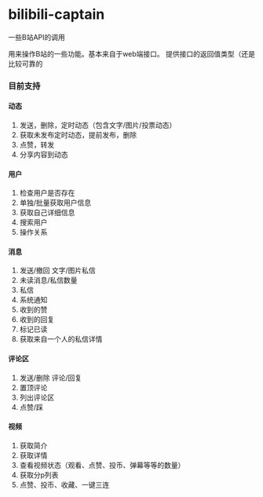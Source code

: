 # bilibili-captain
一些B站API的调用

用来操作B站的一些功能。基本来自于web端接口。
提供接口的返回值类型（还是比较可靠的

### 目前支持
#### 动态
1. 发送，删除，定时动态（包含文字/图片/投票动态）
2. 获取未发布定时动态，提前发布，删除
3. 点赞，转发
4. 分享内容到动态

#### 用户
1. 检查用户是否存在
2. 单独/批量获取用户信息
3. 获取自己详细信息
4. 搜索用户
5. 操作关系

#### 消息
1. 发送/撤回 文字/图片私信
2. 未读消息/私信数量
3. 私信
4. 系统通知
5. 收到的赞
6. 收到的回复
7. 标记已读
8. 获取来自一个人的私信详情

#### 评论区
1. 发送/删除 评论/回复
2. 置顶评论
3. 列出评论区
4. 点赞/踩


#### 视频
1. 获取简介
2. 获取详情
3. 查看视频状态（观看、点赞、投币、弹幕等等的数量）
4. 获取分p列表
5. 点赞、投币、收藏、一键三连

